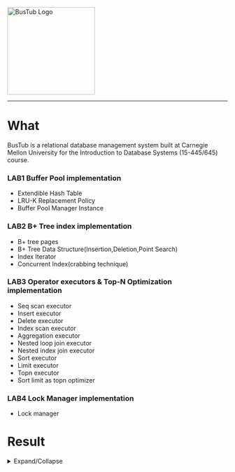 <img src="logo/bustub-whiteborder.svg" alt="BusTub Logo" height="200">

-----------------

# What

BusTub is a relational database management system built at Carnegie Mellon University for the Introduction to Database Systems (15-445/645) course.  
### LAB1 Buffer Pool implementation   
  + Extendible Hash Table  
  + LRU-K Replacement Policy  
  + Buffer Pool Manager Instance
### LAB2 B+ Tree index implementation
  + B+ tree pages
  + B+ Tree Data Structure(Insertion,Deletion,Point Search)
  + Index Iterator
  + Concurrent Index(crabbing technique)
### LAB3 Operator executors  & Top-N Optimization implementation  
  + Seq scan executor
  + Insert executor
  + Delete executor
  + Index scan executor
  + Aggregation executor
  + Nested loop join executor
  + Nested index join executor
  + Sort executor
  + Limit executor
  + Topn executor
  + Sort limit as topn optimizer
### LAB4 Lock Manager implementation
  + Lock manager 
   
  

# Result

<details>
<summary>Expand/Collapse</summary>

<table style="table-layout:fixed; width:100%;">
  <tr>
    <th style="width:33.33%;">lab1(100/100)</th>
    <th style="width:33.33%;">lab2(95/100)</th>
    <th style="width:33.33%;">lab3(100/100)</th>
  </tr>
  <tr>
    <td style="width:33.33%;">
      <img src="https://github.com/jiangwel/bustub/assets/84135487/8d4b5fde-656f-4fe1-8b38-13513ee405e2" style="max-width:100%;">
      <img src="https://github.com/jiangwel/bustub/assets/84135487/deeb6af5-71cf-450b-9d3e-145494852ad7" style="max-width:100%;">
    </td>
    <td style="width:33.33%;">
      <img src="https://github.com/jiangwel/bustub/assets/84135487/840b2708-01d0-499c-9e10-68765b09c2ff" style="max-width:100%;">
      <img src="https://github.com/jiangwel/bustub/assets/84135487/07ba26a8-62f6-4132-b2f3-a30345227913" style="max-width:100%;">
    </td>
    <td style="width:33.33%;">
      <img src="https://github.com/jiangwel/bustub/assets/84135487/7e191ae2-c3bc-4073-aa6e-142cf2b92862" style="max-width:100%;">
      <img src="https://github.com/jiangwel/bustub/assets/84135487/922dd879-2a3e-48f0-9d87-772be0488b59" style="max-width:100%;">
    </td>
  </tr>
</table>

</details>
